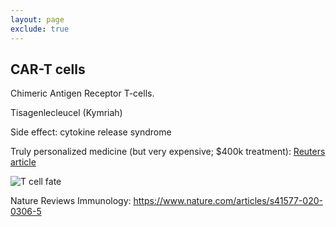 ```yaml
---
layout: page
exclude: true
---
```


## CAR-T cells

Chimeric Antigen Receptor T-cells.

Tisagenlecleucel (Kymriah)

Side effect: cytokine release syndrome

Truly personalized medicine (but very expensive; $400k treatment):
[Reuters article](https://www.reuters.com/article/us-novartis-swiss-factory/novartiss-90-million-swiss-factory-to-help-solve-cell-therapy-bottleneck-idUSKBN1Y214Y)

![T cell fate](https://media.springernature.com/full/springer-static/image/art%3A10.1038%2Fs41577-020-0306-5/MediaObjects/41577_2020_306_Fig1_HTML.png?as=webp)

Nature Reviews Immunology: https://www.nature.com/articles/s41577-020-0306-5
